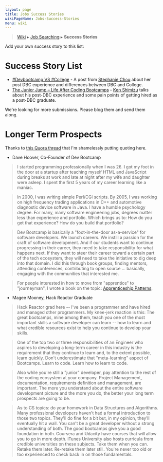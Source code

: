 ```yaml
---
layout: page
title: Jobs Success Stories
wikiPageName: Jobs-Success-Stories
menu: wiki
---
```


> [Wiki](Home) ▸ [Job Searching](Job-Searching) ▸ **Success Stories**

Add your own success story to this list:

# Success Story List

* [#Devbootcamp VS #College](https://whyamianengineer.wordpress.com/2015/01/02/devbootcamp-vs-college/) - A post from [Stephanie Chou](https://twitter.com/HelloJello92?lang=en) about her post DBC experience and differences between DBC and College.
* [The Junior Jump – Life After Coding Bootcamps](http://blog.carbonfive.com/2014/03/03/the-junior-jump-life-after-coding-bootcamps/) - [Ken Shimizu](https://twitter.com/vice_versus_) talks about his post-DBC experience and some pain points of getting hired as a post-DBC graduate.

We're looking for more submissions. Please blog them and send them along.

# Longer Term Prospects

Thanks to [this Quora thread](http://www.quora.com/What-are-the-longer-term-prospects-of-graduates-of-programs-like-Dev-Bootcamp-and-App-Academy) that I'm shamelessly putting quoting here.

- Dave Hoover, Co-Founder of Dev Bootcamp

> I started programming professionally when I was 26. I got my foot in the door at a startup after teaching myself HTML and JavaScript during breaks at work and late at night after my wife and daughter were asleep. I spent the first 5 years of my career learning like a maniac.

> In 2000, I was writing simple Perl/CGI scripts. By 2005, I was working on high frequency trading applications in C++ and automotive diagnostic device software in Java. I have a humble psychology degree. For many, many software engineering jobs, degrees matter less than experience and portfolio. Which brings us to: How do you get that experience? How do you build that portfolio?

> Dev Bootcamp is basically a "foot-in-the-door as-a-service" for software developers. We launch careers. We instill a passion for the craft of software development. And if our students want to continue progressing in their career, they need to take responsibility for what happens next. If they want to steer their career toward a certain part of the tech ecosystem, they will need to take the initiative to dig deep into that domain. I did this through book groups, finding mentors, attending conferences, contributing to open source ... basically, engaging with the communities that interested me.

> For people interested in how to move from "apprentice" to "journeyman", I wrote a book on the topic: [Apprenticeship Patterns](http://chimera.labs.oreilly.com/books/1234000001813/index.html).

- Magee Mooney, Hack Reactor Graduate

> Hack Reactor grad here -- I've been a programmer and have hired and managed other programmers.  My knee-jerk reaction is this:  The great bootcamps, mine among them, teach you one of the most important skills a software developer can learn -- how to learn and what credible resources exist to help you continue to develop your skills.  

> One of the top two or three responsibilities of an Engineer who aspires to developing a long-term career in this industry is the requirement that they continue to learn and, to the extent possible, learn quickly.  Don't underestimate that "meta-learning" aspect of Bootcamps.  Learn to code.  Learn how to learn to code.  

> Also while you're still a "junior" developer, pay attention to the rest of the coding ecosystem at your company.  Project Management, documentation, requirements definition and management, are important.  The more you understand about the entire software development picture and the more you do, the better your long term prospects are going to be.

> As to CS topics: do your homework in Data Structures and Algorithms.  Many professional developers haven't had a formal introduction to those two topics.  They'll do fine for a bit but, in my opinion, they'll eventually hit a wall.  You can't be a great developer without a strong understanding of both.  The good bootcamps give you a good foundation in both.  Coursera and Udacity have courses that will allow you to go in more depth.  iTunes University also hosts curricula from credible universities on these subjects.  Take them when you can.  Retake them later.  Re-retake them later still.  You're never too old or too experienced to check back in on those fundamentals.

